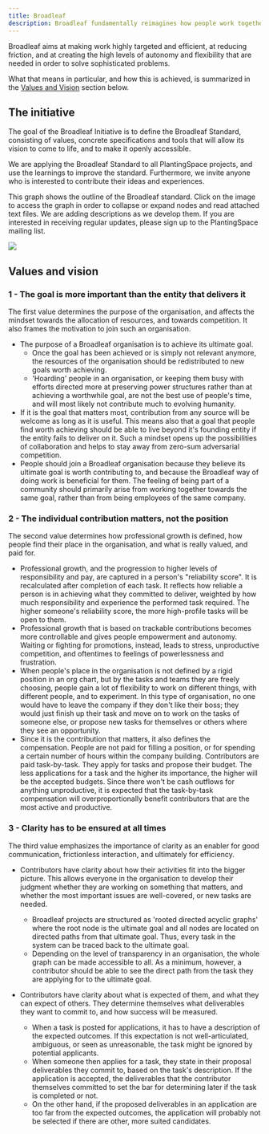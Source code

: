 ```yaml
---
title: Broadleaf
description: Broadleaf fundamentally reimagines how people work together towards achieving a goal. It is a standard, built from first principles, that describes values, provides concrete specifications, and the tools for organizing a project effectively.
---
```


Broadleaf aims at making work highly targeted and efficient, at reducing friction, and at creating the high levels of autonomy and flexibility that are needed in order to solve sophisticated problems.

What that means in particular, and how this is achieved, is summarized in the [Values and Vision](#values-and-vision) section below.

## The initiative

The goal of the Broadleaf Initiative is to define the Broadleaf Standard, consisting of values, concrete specifications  and tools that will allow its vision to come to life, and to make it openly accessible.

We are applying the Broadleaf Standard to all PlantingSpace projects, and use the learnings to improve the standard. Furthermore, we invite anyone who is interested to contribute their ideas and experiences. 

This graph shows the outline of the Broadleaf standard. Click on the image to access the graph in order to collapse or expand nodes and read attached text files. We are adding descriptions as we develop them. If you are interested in receiving regular updates, please sign up to the PlantingSpace mailing list.

[![](https://i.imgur.com/9beUv75.png)](https://www.mindomo.com/mindmap/broadleaf-standard-1aed23bb0e8b9f5092f4d4b6eb60c2b8)

## Values and vision

### 1 - The goal is more important than the entity that delivers it

The first value determines the purpose of the organisation, and affects the mindset towards the allocation of resources, and towards competition. It also frames the motivation to join such an organisation.

* The purpose of a Broadleaf organisation is to achieve its ultimate goal. 
    * Once the goal has been achieved or is simply not relevant anymore, the resources of the organisation should be redistributed to new goals worth achieving. 
    * 'Hoarding' people in an organisation, or keeping them busy with efforts directed more at preserving power structures rather than at achieving a worthwhile goal, are not the best use of people's time, and will most likely not contribute much to evolving humanity.
* If it is the goal that matters most, contribution from any source will be welcome as long as it is useful. This means also that a goal that people find worth achieving should be able to live beyond it's founding entity if the entity fails to deliver on it. Such a mindset opens up the possibilities of collaboration and helps to stay away from zero-sum adversarial competition.
* People should join a Broadleaf organisation because they believe its ultimate goal is worth contributing to, and because the Broadleaf way of doing work is beneficial for them. The feeling of being part of a community should primarily arise from working together towards the same goal, rather than from being employees of the same company.

### 2 - The individual contribution matters, not the position

The second value determines how professional growth is defined, how people find their place in the organisation,  and what is really valued, and paid for.

* Professional growth, and the progression to higher levels of responsibility and pay, are captured in a person's "reliability score". It is recalculated after completion of each task. It reflects how reliable a person is in achieving what they committed to deliver, weighted by how much responsibility and experience the performed task required. The higher someone's reliability score, the more high-profile tasks will be open to them.
* Professional growth that is based on trackable contributions becomes more controllable and gives people empowerment and autonomy. Waiting or fighting for promotions, instead, leads to stress, unproductive competition, and oftentimes to feelings of powerlessness and frustration.
* When people's place in the organisation is not defined by a rigid position in an org chart, but by the tasks and teams they are freely choosing, people gain a lot of flexibility to work on different things, with different people, and to experiment. In this type of organisation, no one would have to leave the company if they don't like their boss; they would just finish up their task and move on to work on the tasks of someone else, or propose new tasks for themselves or others where they see an opportunity. 
* Since it is the contribution that matters, it also defines the compensation. People are not paid for filling a position, or for spending a certain number of hours within the company building. Contributors are paid task-by-task. They apply for tasks and propose their budget. The less applications for a task and the higher its importance, the higher will be the accepted budgets. Since there won't be cash outflows for anything unproductive, it is expected that the task-by-task compensation will overproportionally benefit contributors that are the most active and productive.

### 3 - Clarity has to be ensured at all times

The third value emphasizes the importance of clarity as an enabler for good communication, frictionless interaction, and ultimately for efficiency.

* Contributors have clarity about how their activities fit into the bigger picture. This allows everyone in the organisation to develop their judgment whether they are working on something that matters, and whether the most important issues are well-covered, or new tasks are needed.
    * Broadleaf projects are structured as 'rooted directed acyclic graphs' where the root node is the ultimate goal and all nodes are located on directed paths from that ultimate goal. Thus, every task in the system can be traced back to the ultimate goal.
    * Depending on the level of transparency in an organisation, the whole graph can be made accessible to all. As a minimum, however, a contributor should be able to see the direct path from the task they are applying for to the ultimate goal.

* Contributors have clarity about what is expected of them, and what they can expect of others. They determine themselves what deliverables they want to commit to, and how success will be measured.
    * When a task is posted for applications, it has to have a description of the expected outcomes. If this expectation is not well-articulated, ambiguous, or seen as unreasonable, the task might be ignored by potential applicants.
    * When someone then applies for a task, they state in their proposal deliverables they commit to, based on the task's description. If the application is accepted, the deliverables that the contributor themselves committed to set the bar for determining later if the task is completed or not.
    * On the other hand, if the proposed deliverables in an application are too far from the expected outcomes, the application will probably not be selected if there are other, more suited candidates.
